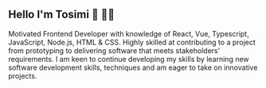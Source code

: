 ## Hello I'm Tosimi :sparkling_heart: 👋🏽

Motivated Frontend Developer with knowledge of React, Vue, Typescript, JavaScript, Node.js, HTML & CSS. Highly skilled at contributing to a project from prototyping to delivering software that meets stakeholders’ requirements. I am keen to continue developing my skills by learning new software development skills, techniques and am eager to take on innovative projects. 
